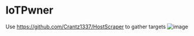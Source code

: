 # IoTPwner
Use https://github.com/Crantz1337/HostScraper to gather targets
![image](https://user-images.githubusercontent.com/45318521/209709891-e7c5b1bc-854c-436f-8a9f-604aafb95d75.png)
